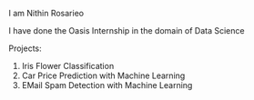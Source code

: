 I am Nithin Rosarieo

I have done the Oasis Internship in the domain of Data Science

Projects:
1. Iris Flower Classification
2. Car Price Prediction with Machine Learning
3. EMail Spam Detection with Machine Learning
